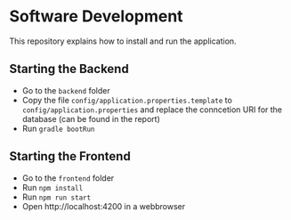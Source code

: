 # Software Development
This repository explains how to install and run the application.

## Starting the Backend
- Go to the `backend` folder
- Copy the file `config/application.properties.template` to `config/application.properties` and replace the conncetion URI for the database (can be found in the report)
- Run `gradle bootRun`

## Starting the Frontend
- Go to the `frontend` folder
- Run `npm install`
- Run `npm run start`
- Open http://localhost:4200 in a webbrowser
